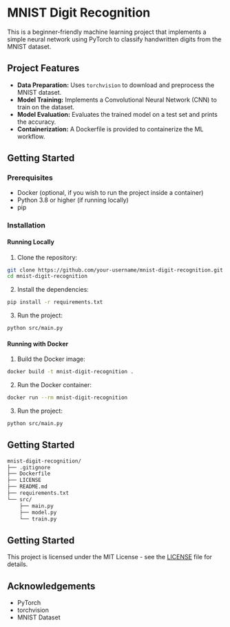 # MNIST Digit Recognition

This is a beginner-friendly machine learning project that implements a simple neural network using PyTorch to classify handwritten digits from the MNIST dataset.

## Project Features
- **Data Preparation:** Uses `torchvision` to download and preprocess the MNIST dataset.
- **Model Training:** Implements a Convolutional Neural Network (CNN) to train on the dataset.
- **Model Evaluation:** Evaluates the trained model on a test set and prints the accuracy.
- **Containerization:** A Dockerfile is provided to containerize the ML workflow.

## Getting Started

### Prerequisites
- Docker (optional, if you wish to run the project inside a container)
- Python 3.8 or higher (if running locally)
- pip

### Installation

#### Running Locally
1. Clone the repository:
```bash
git clone https://github.com/your-username/mnist-digit-recognition.git
cd mnist-digit-recognition
```

2.	Install the dependencies:
```bash
pip install -r requirements.txt
```

3.	Run the project:
```bash
python src/main.py
```

#### Running with Docker
1. Build the Docker image:
```bash
docker build -t mnist-digit-recognition .
```

2.	Run the Docker container:
```bash
docker run --rm mnist-digit-recognition
```

3.	Run the project:
```bash
python src/main.py
```

## Getting Started
```Markdown
mnist-digit-recognition/
├── .gitignore
├── Dockerfile
├── LICENSE
├── README.md
├── requirements.txt
└── src/
    ├── main.py
    ├── model.py
    └── train.py
```

## Getting Started
This project is licensed under the MIT License - see the [LICENSE](LICENSE) file for details.

## Acknowledgements
- PyTorch
- torchvision
- MNIST Dataset
